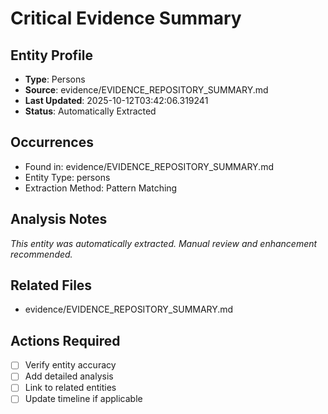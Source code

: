 # Critical Evidence Summary

## Entity Profile
- **Type**: Persons
- **Source**: evidence/EVIDENCE_REPOSITORY_SUMMARY.md
- **Last Updated**: 2025-10-12T03:42:06.319241
- **Status**: Automatically Extracted

## Occurrences
- Found in: evidence/EVIDENCE_REPOSITORY_SUMMARY.md
- Entity Type: persons
- Extraction Method: Pattern Matching

## Analysis Notes
*This entity was automatically extracted. Manual review and enhancement recommended.*

## Related Files
- evidence/EVIDENCE_REPOSITORY_SUMMARY.md

## Actions Required
- [ ] Verify entity accuracy
- [ ] Add detailed analysis
- [ ] Link to related entities
- [ ] Update timeline if applicable
